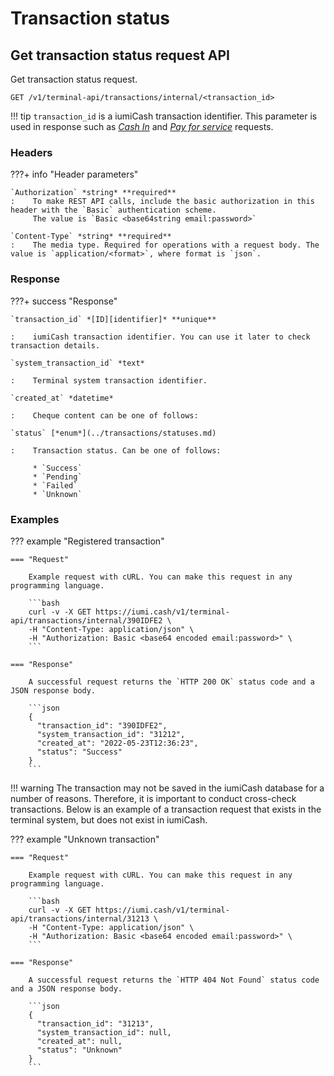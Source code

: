 # Transaction status

## Get transaction status request API

Get transaction status request.

`GET /v1/terminal-api/transactions/internal/<transaction_id>`

!!! tip
    `transaction_id` is a iumiCash transaction identifier.
    This parameter is used in response such as
    [*Cash In*](../transactions/cash_in.md) and [*Pay for service*](../transactions/send_payment.md) requests.

### Headers

???+ info "Header parameters"

    `Authorization` *string* **required**
    :    To make REST API calls, include the basic authorization in this header with the `Basic` authentication scheme. 
         The value is `Basic <base64string email:password>`

    `Content-Type` *string* **required**
    :    The media type. Required for operations with a request body. The value is `application/<format>`, where format is `json`.

### Response

???+ success "Response"

    `transaction_id` *[ID][identifier]* **unique**

    :    iumiCash transaction identifier. You can use it later to check transaction details.

    `system_transaction_id` *text*

    :    Terminal system transaction identifier.

    `created_at` *datetime* 

    :    Cheque content can be one of follows:
    
    `status` [*enum*](../transactions/statuses.md) 

    :    Transaction status. Can be one of follows:

         * `Success`
         * `Pending`
         * `Failed`
         * `Unknown`

### Examples

??? example "Registered transaction"

    === "Request"

        Example request with cURL. You can make this request in any programming language.

        ```bash
        curl -v -X GET https://iumi.cash/v1/terminal-api/transactions/internal/390IDFE2 \
        -H "Content-Type: application/json" \
        -H "Authorization: Basic <base64 encoded email:password>" \
        ```

    === "Response"

        A successful request returns the `HTTP 200 OK` status code and a JSON response body.

        ```json
        {
          "transaction_id": "390IDFE2",
          "system_transaction_id": "31212",
          "created_at": "2022-05-23T12:36:23",
          "status": "Success"
        }
        ```

!!! warning
    The transaction may not be saved in the iumiCash database for a number of reasons.
    Therefore, it is important to conduct cross-check transactions.
    Below is an example of a transaction request that exists in the terminal system, but does not exist in iumiCash.

??? example "Unknown transaction"

    === "Request"

        Example request with cURL. You can make this request in any programming language.

        ```bash
        curl -v -X GET https://iumi.cash/v1/terminal-api/transactions/internal/31213 \
        -H "Content-Type: application/json" \
        -H "Authorization: Basic <base64 encoded email:password>" \
        ```

    === "Response"

        A successful request returns the `HTTP 404 Not Found` status code and a JSON response body.

        ```json
        {
          "transaction_id": "31213",
          "system_transaction_id": null,
          "created_at": null,
          "status": "Unknown"
        }
        ```

[identifier]: ../types.md#iumicash-identifier
